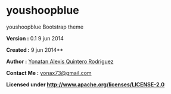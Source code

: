 youshoopblue
============

youshoopblue Bootstrap theme 



**Version :** 0.1 9 jun 2014

**Created :** 9 jun 2014**

**Author :** [Yonatan Alexis Quintero Rodriguez](http://yonaxtics.hol.es/app-youshoop/php/)

**Contact Me :** yonax73@gmail.com

**Licensed under http://www.apache.org/licenses/LICENSE-2.0**


